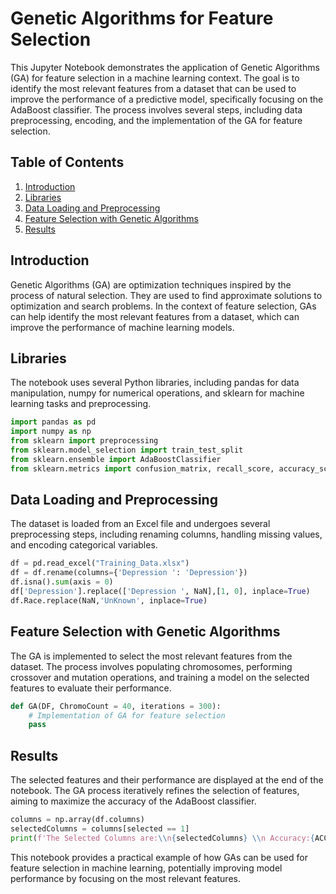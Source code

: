 
# Genetic Algorithms for Feature Selection

This Jupyter Notebook demonstrates the application of Genetic Algorithms (GA) for feature selection in a machine learning context. The goal is to identify the most relevant features from a dataset that can be used to improve the performance of a predictive model, specifically focusing on the AdaBoost classifier. The process involves several steps, including data preprocessing, encoding, and the implementation of the GA for feature selection.

## Table of Contents

1. [Introduction](#introduction)
2. [Libraries](#libraries)
3. [Data Loading and Preprocessing](#data-loading-and-preprocessing)
4. [Feature Selection with Genetic Algorithms](#feature-selection-with-genetic-algorithms)
5. [Results](#results)

## Introduction

Genetic Algorithms (GA) are optimization techniques inspired by the process of natural selection. They are used to find approximate solutions to optimization and search problems. In the context of feature selection, GAs can help identify the most relevant features from a dataset, which can improve the performance of machine learning models.

## Libraries

The notebook uses several Python libraries, including pandas for data manipulation, numpy for numerical operations, and sklearn for machine learning tasks and preprocessing.

```python
import pandas as pd
import numpy as np
from sklearn import preprocessing
from sklearn.model_selection import train_test_split
from sklearn.ensemble import AdaBoostClassifier
from sklearn.metrics import confusion_matrix, recall_score, accuracy_score, f1_score, precision_score, classification_report
```

## Data Loading and Preprocessing

The dataset is loaded from an Excel file and undergoes several preprocessing steps, including renaming columns, handling missing values, and encoding categorical variables.

```python
df = pd.read_excel("Training_Data.xlsx")
df = df.rename(columns={'Depression ': 'Depression'})
df.isna().sum(axis = 0)
df['Depression'].replace(['Depression ', NaN],[1, 0], inplace=True)
df.Race.replace(NaN,'UnKnown', inplace=True)
```

## Feature Selection with Genetic Algorithms

The GA is implemented to select the most relevant features from the dataset. The process involves populating chromosomes, performing crossover and mutation operations, and training a model on the selected features to evaluate their performance.

```python
def GA(DF, ChromoCount = 40, iterations = 300):
    # Implementation of GA for feature selection
    pass
```

## Results

The selected features and their performance are displayed at the end of the notebook. The GA process iteratively refines the selection of features, aiming to maximize the accuracy of the AdaBoost classifier.

```python
columns = np.array(df.columns)
selectedColumns = columns[selected == 1]
print(f'The Selected Columns are:\\n{selectedColumns} \\n Accuracy:{ACCURACY}')
```

This notebook provides a practical example of how GAs can be used for feature selection in machine learning, potentially improving model performance by focusing on the most relevant features.

